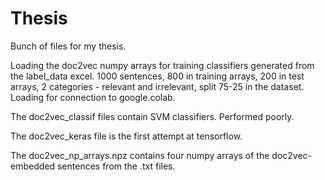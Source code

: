 # Thesis
Bunch of files for my thesis.

Loading the doc2vec numpy arrays for training classifiers generated from the label_data excel. 1000 sentences, 800 in training arrays, 200 in test arrays, 2 categories - relevant and irrelevant, split 75-25 in the dataset. Loading for connection to google.colab.

The doc2vec_classif files contain SVM classifiers. Performed poorly.

The doc2vec_keras file is the first attempt at tensorflow.

The doc2vec_np_arrays.npz contains four numpy arrays of the doc2vec-embedded sentences from the .txt files. 
